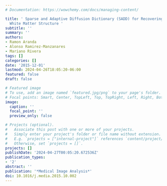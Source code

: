 ```yaml
---
# Documentation: https://wowchemy.com/docs/managing-content/

title: ' Sparse and Adaptive Diffusion Dictionary (SADD) for Recovering Intra-Voxel
  White Matter Structure '
subtitle: ''
summary: ''
authors:
- Ramon Aranda
- Alonso Ramirez-Manzanares
- Mariano Rivera
tags: []
categories: []
date: '2015-12-01'
lastmod: 2024-04-26T18:05:20-06:00
featured: false
draft: false

# Featured image
# To use, add an image named `featured.jpg/png` to your page's folder.
# Focal points: Smart, Center, TopLeft, Top, TopRight, Left, Right, BottomLeft, Bottom, BottomRight.
image:
  caption: ''
  focal_point: ''
  preview_only: false

# Projects (optional).
#   Associate this post with one or more of your projects.
#   Simply enter your project's folder or file name without extension.
#   E.g. `projects = ["internal-project"]` references `content/project/deep-learning/index.md`.
#   Otherwise, set `projects = []`.
projects: []
publishDate: '2024-04-27T00:05:20.672536Z'
publication_types:
- '2'
abstract: ''
publication: '*Medical Image Analysis*'
doi: 10.1016/j.media.2015.10.002
---
```

